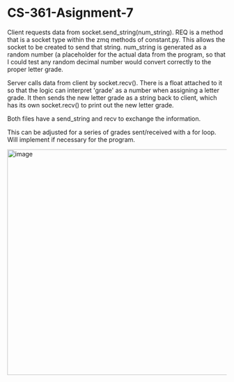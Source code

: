 # CS-361-Asignment-7

Client requests data from socket.send_string(num_string). REQ is a method that is a socket type within the zmq methods of constant.py. This allows the socket to be created to send that string. num_string is generated as a random number (a placeholder for the actual data from the program, so that I could test any random decimal number would convert correctly to the proper letter grade.

Server calls data from client by socket.recv(). There is a float attached to it so that the logic can interpret 'grade' as a number when assigning a letter grade. It then sends the new letter grade as a string back to client, which has its own socket.recv() to print out the new letter grade.

Both files have a send_string and recv to exchange the information.

This can be adjusted for a series of grades sent/received with a for loop. Will implement if necessary for the program.

<img width="517" alt="image" src="https://github.com/user-attachments/assets/ebcb1a89-1f04-4e33-b2a8-59c0338fd8c3">
